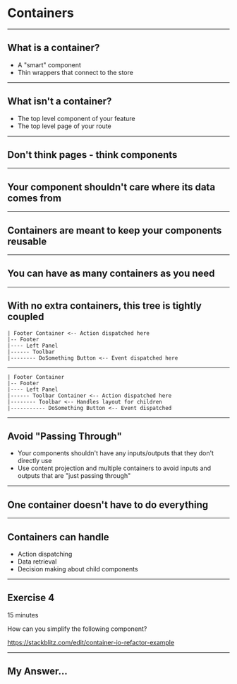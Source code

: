 
# Containers

---

## What is a container?
- A "smart" component
- Thin wrappers that connect to the store

---

## What isn't a container?
- The top level component of your feature
- The top level page of your route

---

## Don't think pages - think components

---

## Your component shouldn't care where its data comes from

---

## Containers are meant to keep your components reusable

---

## You can have as many containers as you need

---

## With no extra containers, this tree is tightly coupled

```
| Footer Container <-- Action dispatched here
|-- Footer
|---- Left Panel
|------ Toolbar
|-------- DoSomething Button <-- Event dispatched here
```

---

```
| Footer Container
|-- Footer
|---- Left Panel
|------ Toolbar Container <-- Action dispatched here
|-------- Toolbar <-- Handles layout for children
|----------- DoSomething Button <-- Event dispatched
```

---

## Avoid "Passing Through"
- Your components shouldn't have any inputs/outputs that they don't directly use
- Use content projection and multiple containers to avoid inputs and outputs that are "just passing through"

---

## One container doesn't have to do everything

---

## Containers can handle
- Action dispatching
- Data retrieval
- Decision making about child components

---

## Exercise 4

15 minutes

How can you simplify the following component?

https://stackblitz.com/edit/container-io-refactor-example

---

## My Answer...


